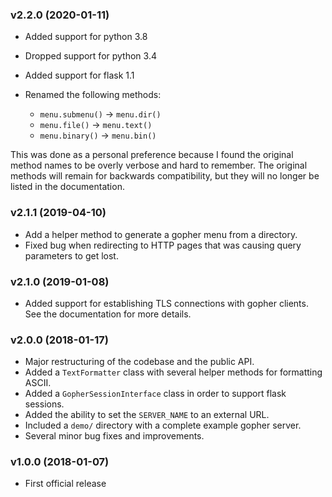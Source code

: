 ### v2.2.0 (2020-01-11)

- Added support for python 3.8
- Dropped support for python 3.4
- Added support for flask 1.1
- Renamed the following methods:

  - ``menu.submenu()`` -> ``menu.dir()``
  - ``menu.file()`` -> ``menu.text()``
  - ``menu.binary()`` -> ``menu.bin()``
  
This was done as a personal preference because I found the original method
names to be overly verbose and hard to remember. The original methods will
remain for backwards compatibility, but they will no longer be listed in
the documentation.

### v2.1.1 (2019-04-10)

- Add a helper method to generate a gopher menu from a directory.
- Fixed bug when redirecting to HTTP pages that was causing query parameters
  to get lost.

### v2.1.0 (2019-01-08)

- Added support for establishing TLS connections with gopher clients. See the
  documentation for more details.

### v2.0.0 (2018-01-17)

- Major restructuring of the codebase and the public API.
- Added a ``TextFormatter`` class with several helper methods for formatting
  ASCII.
- Added a ``GopherSessionInterface`` class in order to support flask sessions.
- Added the ability to set the ``SERVER_NAME`` to an external URL.
- Included a ``demo/`` directory with a complete example gopher server.
- Several minor bug fixes and improvements.

### v1.0.0 (2018-01-07)

- First official release
